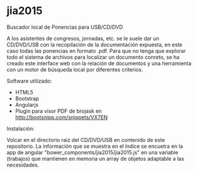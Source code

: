 # jia2015
Buscador local de Ponencias para USB/CD/DVD

A los asistentes de congresos, jornadas, etc. se le suele dar un CD/DVD/USB con la recopilación de la documentación
expuesta, en este caso todas las ponencias en formato .pdf. Para que no tenga que explorar todo el sistema de archivos
para localizar un documento conreto, se ha creado este interface web con la relación de documentos y una herramienta
con un motor de búsqueda local por diferentes criterios.

Software utilizado:

- HTML5
- Bootstrap
- Angularjs
- Plugin para visor PDF de brojask en http://bootsnipp.com/snippets/VX7EN

Instalación:

Volcar en el directorio raiz del CD/DVD/USB en contenido de este repositorio. La información que se muestra en el índice
se encuetra en la app de angular "bower_components/jia2015/jia2015.js" en una variable (trabajos) que mantienen en memoria 
un array de objetos adaptable a las necesidades.